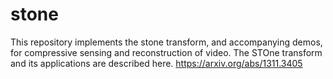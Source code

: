 # stone
This repository implements the stone transform, and accompanying demos, for compressive sensing and reconstruction of video.  The STOne transform and its applications are described here.
https://arxiv.org/abs/1311.3405
